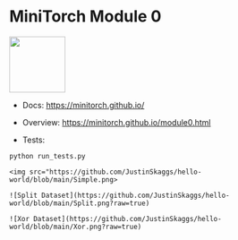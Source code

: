 # MiniTorch Module 0  

<img src="https://minitorch.github.io/_images/match.png" width="100px">

* Docs: https://minitorch.github.io/

* Overview: https://minitorch.github.io/module0.html

* Tests:

```
python run_tests.py

<img src="https://github.com/JustinSkaggs/hello-world/blob/main/Simple.png>
 
![Split Dataset](https://github.com/JustinSkaggs/hello-world/blob/main/Split.png?raw=true)

![Xor Dataset](https://github.com/JustinSkaggs/hello-world/blob/main/Xor.png?raw=true) 

 



 



    



     
